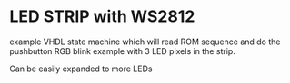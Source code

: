 # LED STRIP with WS2812

example VHDL state machine which will read
ROM sequence and do the
pushbutton RGB blink example 
with 3 LED pixels in the strip.

Can be easily expanded to more LEDs
